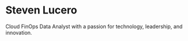 # Steven Lucero
Cloud FinOps Data Analyst with a passion for technology, leadership, and innovation.
